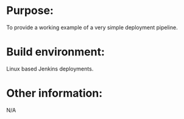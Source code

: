# Purpose:

To provide a working example of a very simple deployment pipeline.

# Build environment: 

Linux based Jenkins deployments.

# Other information:

N/A
